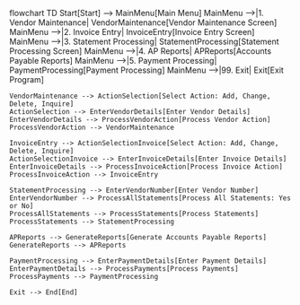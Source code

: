 flowchart TD
    Start[Start] --> MainMenu[Main Menu]
    MainMenu -->|1. Vendor Maintenance| VendorMaintenance[Vendor Maintenance Screen]
    MainMenu -->|2. Invoice Entry| InvoiceEntry[Invoice Entry Screen]
    MainMenu -->|3. Statement Processing| StatementProcessing[Statement Processing Screen]
    MainMenu -->|4. AP Reports| APReports[Accounts Payable Reports]
    MainMenu -->|5. Payment Processing| PaymentProcessing[Payment Processing]
    MainMenu -->|99. Exit| Exit[Exit Program]

    VendorMaintenance --> ActionSelection[Select Action: Add, Change, Delete, Inquire]
    ActionSelection --> EnterVendorDetails[Enter Vendor Details]
    EnterVendorDetails --> ProcessVendorAction[Process Vendor Action]
    ProcessVendorAction --> VendorMaintenance

    InvoiceEntry --> ActionSelectionInvoice[Select Action: Add, Change, Delete, Inquire]
    ActionSelectionInvoice --> EnterInvoiceDetails[Enter Invoice Details]
    EnterInvoiceDetails --> ProcessInvoiceAction[Process Invoice Action]
    ProcessInvoiceAction --> InvoiceEntry

    StatementProcessing --> EnterVendorNumber[Enter Vendor Number]
    EnterVendorNumber --> ProcessAllStatements[Process All Statements: Yes or No]
    ProcessAllStatements --> ProcessStatements[Process Statements]
    ProcessStatements --> StatementProcessing

    APReports --> GenerateReports[Generate Accounts Payable Reports]
    GenerateReports --> APReports

    PaymentProcessing --> EnterPaymentDetails[Enter Payment Details]
    EnterPaymentDetails --> ProcessPayments[Process Payments]
    ProcessPayments --> PaymentProcessing

    Exit --> End[End]
